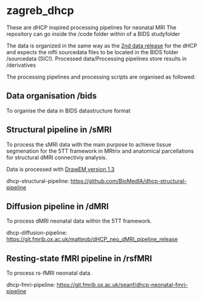 # zagreb_dhcp
These are dHCP inspired processing pipelines for neonatal MRI 
The repository can go inside the /code folder within of a BIDS studyfolder

The data is organized in the same way as the [2nd data release](https://drive.google.com/file/d/197g9afbg9uzBt04qYYAIhmTOvI3nXrhI/view) for the dHCP and expects the nifti sourcedata files to be located in the BIDS folder /sourcedata (SIC!). Processed data/Processing pipelines store results in /derivatives

The processing pipelines and processing scripts are organised as followed: 

## Data organisation /bids
To organise the data in BIDS datastructure format

## Structural pipeline in /sMRI
To process the sMRI data with the main purpose to achieve tissue segmenation for the 5TT framework in MRtrix and anatomical parcellations for structural dMRI connectiviy analysis. 

Data is processed with [DrawEM version 1.3](https://github.com/MIRTK/DrawEM)

dhcp-structural-pipeline: https://github.com/BioMedIA/dhcp-structural-pipeline

## Diffusion pipeline in /dMRI
To process dMRI neonatal data within the 5TT framework.

dhcp-diffusion-pipeline: https://git.fmrib.ox.ac.uk/matteob/dHCP_neo_dMRI_pipeline_release

## Resting-state fMRI pipeline in /rsfMRI
To process rs-fMRI neonatal data.

dhcp-fmri-pipeline: https://git.fmrib.ox.ac.uk/seanf/dhcp-neonatal-fmri-pipeline



